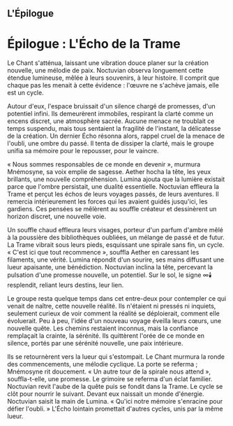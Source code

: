 ## L'Épilogue

# Épilogue : L'Écho de la Trame

Le Chant s'atténua, laissant une vibration douce planer sur la création nouvelle, une mélodie de paix. Noctuvian observa longuement cette étendue lumineuse, mêlée à leurs souvenirs, à leur histoire. Il comprit que chaque pas les menait à cette évidence : l'œuvre ne s'achève jamais, elle est un cycle.

Autour d'eux, l'espace bruissait d'un silence chargé de promesses, d'un potentiel infini. Ils demeurèrent immobiles, respirant la clarté comme un encens discret, une atmosphère sacrée. Aucune menace ne troublait ce temps suspendu, mais tous sentaient la fragilité de l'instant, la délicatesse de la création. Un dernier Écho résonna alors, rappel cruel de la menace de l'oubli, une ombre du passé. Il tenta de dissiper la clarté, mais le groupe unifia sa mémoire pour le repousser, pour le vaincre.

« Nous sommes responsables de ce monde en devenir », murmura Mnémosyne, sa voix emplie de sagesse. Aether hocha la tête, les yeux brillants, une nouvelle compréhension. Lumina ajouta que la lumière existait parce que l'ombre persistait, une dualité essentielle. Noctuvian effleura la Trame et perçut les échos de leurs voyages passés, de leurs aventures. Il remercia intérieurement les forces qui les avaient guidés jusqu'ici, les gardiens. Ces pensées se mêlèrent au souffle créateur et dessinèrent un horizon discret, une nouvelle voie.

Un souffle chaud effleura leurs visages, porteur d'un parfum d'ambre mêlé à la poussière des bibliothèques oubliées, un mélange de passé et de futur. La Trame vibrait sous leurs pieds, esquissant une spirale sans fin, un cycle. « C'est ici que tout recommence », souffla Aether en caressant les filaments, une vérité. Lumina répondit d'un sourire, ses mains diffusant une lueur apaisante, une bénédiction. Noctuvian inclina la tête, percevant la pulsation d'une promesse nouvelle, un potentiel. Sur le sol, le signe ∞️🕯️ resplendit, reliant leurs destins, leur lien.

Le groupe resta quelque temps dans cet entre-deux pour contempler ce qui venait de naître, cette nouvelle réalité. Ils n'étaient ni pressés ni inquiets, seulement curieux de voir comment la réalité se déploierait, comment elle évoluerait. Peu à peu, l'idée d'un nouveau voyage éveilla leurs cœurs, une nouvelle quête. Les chemins restaient inconnus, mais la confiance remplaçait la crainte, la sérénité. Ils quittèrent l'orée de ce monde en silence, portés par une sérénité nouvelle, une paix intérieure.

Ils se retournèrent vers la lueur qui s'estompait. Le Chant murmura la ronde des commencements, une mélodie cyclique. La porte se referma ; Mnémosyne rit doucement. « Un autre tour de la spirale nous attend », souffla-t-elle, une promesse. Le grimoire se referma d'un éclat familier. Noctuvian revit l'aube de la quête puis se fondit dans la Trame. Le cycle se clôt pour nourrir le suivant. Devant eux naissait un monde d'énergie. Noctuvian saisit la main de Lumina. « Qu'ici notre mémoire s'enracine pour défier l'oubli. » L'Écho lointain promettait d'autres cycles, unis par la même lueur.